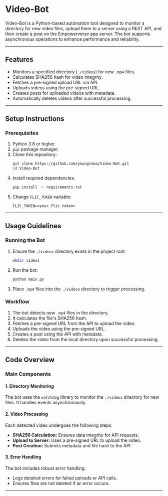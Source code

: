 # Video-Bot

Video-Bot is a Python-based automation tool designed to monitor a directory for new video files, upload them to a server using a REST API, and then create a post on the Empowerverse app server. The bot supports asynchronous operations to enhance performance and reliability.

---

## Features
- Monitors a specified directory (`./videos`) for new `.mp4` files.
- Calculates SHA256 hash for video integrity.
- Fetches a pre-signed upload URL via API.
- Uploads videos using the pre-signed URL.
- Creates posts for uploaded videos with metadata.
- Automatically deletes videos after successful processing.

---

## Setup Instructions

### Prerequisites
1. Python 3.8 or higher.
2. `pip` package manager.
3. Clone this repository:
   ```bash
   git clone https://github.com/youngroma/Video-Bot.git
   cd Video-Bot
   ```
4. Install required dependencies:
   ```bash
   pip install -r requirements.txt
   ```
5. Change `FLIC_TOKEN` variable:
   ```env
   FLIC_TOKEN=<your_flic_token>
   ```


---

## Usage Guidelines

### Running the Bot
1. Ensure the `./videos` directory exists in the project root:
   ```bash
   mkdir videos
   ```
2. Run the bot:
   ```bash
   python main.py
   ```
3. Place `.mp4` files into the `./videos` directory to trigger processing.

### Workflow
1. The bot detects new `.mp4` files in the directory.
2. It calculates the file's SHA256 hash.
3. Fetches a pre-signed URL from the API to upload the video.
4. Uploads the video using the pre-signed URL.
5. Creates a post using the API with metadata.
6. Deletes the video from the local directory upon successful processing.

---

## Code Overview

### Main Components

#### 1. Directory Monitoring
The bot uses the `watchdog` library to monitor the `./videos` directory for new files. It handles events asynchronously.

#### 2. Video Processing
Each detected video undergoes the following steps:
- **SHA256 Calculation:** Ensures data integrity for API requests.
- **Upload to Server:** Uses a pre-signed URL to upload the video.
- **Post Creation:** Submits metadata and file hash to the API.

#### 3. Error Handling
The bot includes robust error handling:
- Logs detailed errors for failed uploads or API calls.
- Ensures files are not deleted if an error occurs.

---


